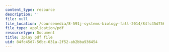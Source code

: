 ```yaml
---
content_type: resource
description: ''
file: null
file_location: /coursemedia/8-591j-systems-biology-fall-2014/84fc45d756bc031a2f52ab2bba936454_3eIzIJ6QncY.pdf
file_type: application/pdf
resourcetype: Document
title: 3play pdf file
uid: 84fc45d7-56bc-031a-2f52-ab2bba936454
---
```

